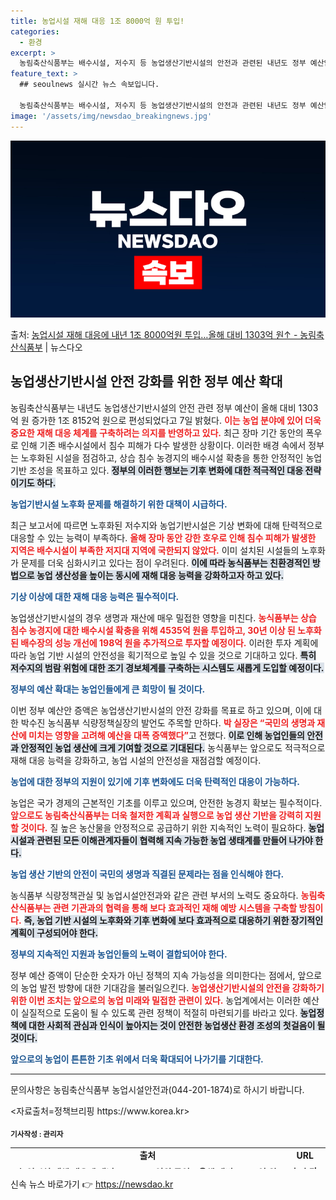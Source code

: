 ```yaml
---
title: 농업시설 재해 대응 1조 8000억 원 투입!
categories:
  - 환경
excerpt: >
  농림축산식품부는 배수시설, 저수지 등 농업생산기반시설의 안전과 관련된 내년도 정부 예산안이 올해보다 1303…
feature_text: >
  ## seoulnews 실시간 뉴스 속보입니다.

  농림축산식품부는 배수시설, 저수지 등 농업생산기반시설의 안전과 관련된 내년도 정부 예산안이 올해보다 1303…
image: '/assets/img/newsdao_breakingnews.jpg'
---
```


![뉴스다오 속보](/assets/img/newsdao_breakingnews.jpg)

<p>출처: <a href="https://newsdao.kr/1850" rel="dofollow">농업시설 재해 대응에 내년 1조 8000억원 투입…올해 대비 1303억 원↑ - 농림축산식품부</a> | 뉴스다오</p>

<h2 data-ke-size="size26">농업생산기반시설 안전 강화를 위한 정부 예산 확대</h2>

<p data-ke-size="size16"></p>농림축산식품부는 내년도 농업생산기반시설의 안전 관련 정부 예산이 올해 대비 1303억 원 증가한 1조 8152억 원으로 편성되었다고 7일 밝혔다. <b><span style="color: #ee2323;">이는 농업 분야에 있어 더욱 중요한 재해 대응 체계를 구축하려는 의지를 반영하고 있다.</span></b> 최근 장마 기간 동안의 폭우로 인해 기존 배수시설에서 침수 피해가 다수 발생한 상황이다. 이러한 배경 속에서 정부는 노후화된 시설을 점검하고, 상습 침수 농경지의 배수시설 확충을 통한 안정적인 농업 기반 조성을 목표하고 있다. <b><span style="background-color: #21538527;">정부의 이러한 행보는 기후 변화에 대한 적극적인 대응 전략이기도 하다.</span></b> 

<b><span style="color: #1a5490;">농업기반시설 노후화 문제를 해결하기 위한 대책이 시급하다.</span></b>

<p data-ke-size="size16"></p>최근 보고서에 따르면 노후화된 저수지와 농업기반시설은 기상 변화에 대해 탄력적으로 대응할 수 있는 능력이 부족하다. <b><span style="color: #ee2323;">올해 장마 동안 강한 호우로 인해 침수 피해가 발생한 지역은 배수시설이 부족한 저지대 지역에 국한되지 않았다.</span></b> 이미 설치된 시설들의 노후화가 문제를 더욱 심화시키고 있다는 점이 우려된다. <b><span style="background-color: #21538527;">이에 따라 농식품부는 친환경적인 방법으로 농업 생산성을 높이는 동시에 재해 대응 능력을 강화하고자 하고 있다.</span></b> 

<b><span style="color: #1a5490;">기상 이상에 대한 재해 대응 능력은 필수적이다.</span></b> 

<p data-ke-size="size16"></p>농업생산기반시설의 경우 생명과 재산에 매우 밀접한 영향을 미친다. <b><span style="color: #ee2323;">농식품부는 상습 침수 농경지에 대한 배수시설 확충을 위해 4535억 원을 투입하고, 30년 이상 된 노후화된 배수장의 성능 개선에 198억 원을 추가적으로 투자할 예정이다.</span></b> 이러한 투자 계획에 따라 농업 기반 시설의 안전성을 획기적으로 높일 수 있을 것으로 기대하고 있다. <b><span style="background-color: #21538527;">특히 저수지의 범람 위험에 대한 조기 경보체계를 구축하는 시스템도 새롭게 도입할 예정이다.</span></b>

<b><span style="color: #1a5490;">정부의 예산 확대는 농업인들에게 큰 희망이 될 것이다.</span></b> 

<p data-ke-size="size16"></p>이번 정부 예산안 증액은 농업생산기반시설의 안전 강화를 목표로 하고 있으며, 이에 대한 박수진 농식품부 식량정책실장의 발언도 주목할 만하다. <b><span style="color: #ee2323;">박 실장은 “국민의 생명과 재산에 미치는 영향을 고려해 예산을 대폭 증액했다”</span></b>고 전했다. <b><span style="background-color: #21538527;">이로 인해 농업인들의 안전과 안정적인 농업 생산에 크게 기여할 것으로 기대된다.</span></b> 농식품부는 앞으로도 적극적으로 재해 대응 능력을 강화하고, 농업 시설의 안전성을 재점검할 예정이다.

<b><span style="color: #1a5490;">농업에 대한 정부의 지원이 있기에 기후 변화에도 더욱 탄력적인 대응이 가능하다.</span></b> 

<p data-ke-size="size16"></p>농업은 국가 경제의 근본적인 기초를 이루고 있으며, 안전한 농경지 확보는 필수적이다. <b><span style="color: #ee2323;">앞으로도 농림축산식품부는 더욱 철저한 계획과 실행으로 농업 생산 기반을 강력히 지원할 것이다.</span></b> 질 높은 농산물을 안정적으로 공급하기 위한 지속적인 노력이 필요하다. <b><span style="background-color: #21538527;">농업 시설과 관련된 모든 이해관계자들이 협력해 지속 가능한 농업 생태계를 만들어 나가야 한다.</span></b>

<b><span style="color: #1a5490;">농업 생산 기반의 안전이 국민의 생명과 직결된 문제라는 점을 인식해야 한다.</span></b>

<p data-ke-size="size16"></p>농식품부 식량정책관실 및 농업시설안전과와 같은 관련 부서의 노력도 중요하다. <b><span style="color: #ee2323;">농림축산식품부는 관련 기관과의 협력을 통해 보다 효과적인 재해 예방 시스템을 구축할 방침이다.</span></b> <b><span style="background-color: #21538527;">즉, 농업 기반 시설의 노후화와 기후 변화에 보다 효과적으로 대응하기 위한 장기적인 계획이 구성되어야 한다.</span></b> 

<b><span style="color: #1a5490;">정부의 지속적인 지원과 농업인들의 노력이 결합되어야 한다.</span></b>

<p data-ke-size="size16"></p>정부 예산 증액이 단순한 숫자가 아닌 정책의 지속 가능성을 의미한다는 점에서, 앞으로의 농업 발전 방향에 대한 기대감을 불러일으킨다. <b><span style="color: #ee2323;">농업생산기반시설의 안전을 강화하기 위한 이번 조치는 앞으로의 농업 미래와 밀접한 관련이 있다.</span></b> 농업계에서는 이러한 예산이 실질적으로 도움이 될 수 있도록 관련 정책이 적절히 마련되기를 바라고 있다. <b><span style="background-color: #21538527;">농업정책에 대한 사회적 관심과 인식이 높아지는 것이 안전한 농업생산 환경 조성의 첫걸음이 될 것이다.</span></b> 

<b><span style="color: #1a5490;">앞으로의 농업이 튼튼한 기초 위에서 더욱 확대되어 나가기를 기대한다.</span></b>

<p data-ke-size="size16"></p>
<hr>
<p data-ke-size="size16"></p>
문의사항은 농림축산식품부 농업시설안전과(044-201-1874)로 하시기 바랍니다.
<p data-ke-size="size16"></p> 
<자료출처=정책브리핑 https://www.korea.kr>
<p data-ke-size="size16"></p>
<sub><b>기사작성 : 관리자</b></sub>
<p data-ke-size="size16"></p>
<table style="height: 34px; width: 100%;">
<tbody>
<tr>
<td style="text-align: center; height: 17px;"><b>출처</b></td>
<td style="text-align: center; height: 17px;"><b>URL</b></td>
</tr>
<tr>
<td style="text-align: center; height: 17px;"><b>농업시설 재해 대응에 내년 1조 8000억원 투입…올해 대비 1303억 원↑</b></td>
<td style="text-align: center; height: 17px;"><b><a href="https://newsdao.kr/1850">뉴스다오</a></b></td>
</tr>
</tbody>
</table>
<p data-ke-size="size16"></p> 

신속 뉴스 바로가기 👉 <a href="https://newsdao.kr" rel="dofollow">https://newsdao.kr</a>


